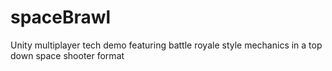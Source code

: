# spaceBrawl

Unity multiplayer tech demo featuring battle royale style mechanics in a top down space shooter format
